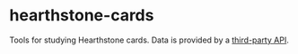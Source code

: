 # hearthstone-cards

Tools for studying Hearthstone cards. Data is provided by a [third-party API](http://hearthstoneapi.com/).
